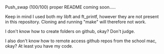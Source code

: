 Push_swap (100/100) proper README coming soon.....

Keep in mind I used both my libft and ft_printf, however they are not present in this repository. Cloning and running "make" will therefore not work. 

I don't know how to create folders on github, okay? Don't judge. 

I also don't know how to remote access github repos from the school mac, okay? At least you have my code.
